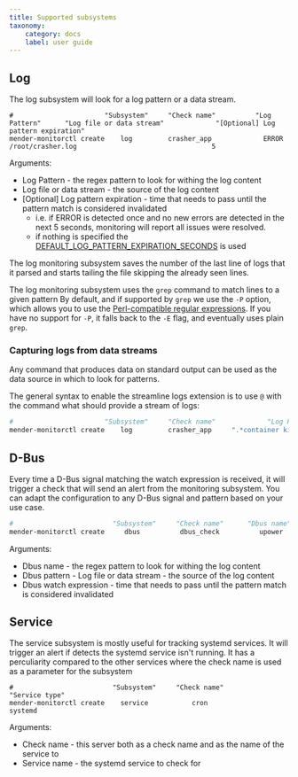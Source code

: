 ```yaml
---
title: Supported subsystems
taxonomy:
    category: docs
    label: user guide
---
```



## Log

The log subsystem will look for a log pattern or a data stream. 


```
#                       "Subsystem"     "Check name"          "Log Pattern"      "Log file or data stream"             "[Optional] Log pattern expiration"
mender-monitorctl create    log         crasher_app             ERROR               /root/crasher.log                                  5
```

Arguments:

* Log Pattern - the regex pattern to look for withing the log content
* Log file or data stream - the source of the log content
* [Optional] Log pattern expiration  - time that needs to pass until the pattern match is considered invalidated
    * i.e. if ERROR is detected once and no new errors are detected in the next 5 seconds, monitoring will report all issues were resolved.
    * if nothing is specified the [DEFAULT_LOG_PATTERN_EXPIRATION_SECONDS](../30.Advanced-configuration/docs.md#DEFAULT_LOG_PATTERN_EXPIRATION_SECONDS) is used

The log monitoring subsystem saves the number of the last line of logs that
it parsed and starts tailing the file skipping the already seen lines.

The log monitoring subsystem uses the `grep` command to match lines to a given pattern
By default, and if supported by `grep` we use the `-P` option, which allows you to use
the [Perl-compatible regular expressions](https://www.pcre.org/).
If you have no support for `-P`, it falls back to the `-E` flag, and
eventually uses plain `grep`.

### Capturing logs from data streams

Any command that produces data on standard output can be used as the data source in which to look for patterns.

The general syntax to enable the streamline logs extension is to use `@` with the command what should provide a stream of logs:


```bash
#                       "Subsystem"     "Check name"             "Log Pattern"                  "Log file or data stream"    "[Optional] Log pattern expiration"
mender-monitorctl create    log         crasher_app     ".*container kill.*name=scanner.*"          "@docker events"                        5
```




## D-Bus

Every time a D-Bus signal matching the watch expression is received, it will trigger a check that will send an alert from the monitoring subsystem. You can adapt the configuration to any D-Bus signal and pattern based on your use case.

```bash
#                         "Subsystem"     "Check name"      "Dbus name"      "Dbus pattern"       "Dbus watch expression" 
mender-monitorctl create     dbus          dbus_check          upower            ""                       " "
```

Arguments:

* Dbus name - the regex pattern to look for withing the log content
* Dbus pattern - Log file or data stream - the source of the log content
* Dbus watch expression   - time that needs to pass until the pattern match is considered invalidated



## Service

The service subsystem is mostly useful for tracking systemd services.
It will trigger an alert if detects the systemd service isn't running.
It has a perculiarity compared to the other services where the check name is used as a parameter for the subsystem


```
#                         "Subsystem"     "Check name"          "Service type" 
mender-monitorctl create    service           cron                  systemd           
```

Arguments:

* Check name - this server both as a check name and as the name of the service to 
* Service name - the systemd service to check for 




